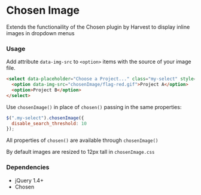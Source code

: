 # Chosen Image

Extends the functionaility of the Chosen plugin by Harvest to display inline images in dropdown menus

### Usage

Add attribute `data-img-src` to `<option>` items with the source of your image file.

```html
<select data-placeholder="Choose a Project..." class="my-select" style="width:350px;" tabindex="2">
  <option data-img-src="chosenImage/flag-red.gif">Project A</option> 
  <option>Project B</option> 
</select>
```

Use `chosenImage()` in place of `chosen()` passing in the same properties:

```js
$(".my-select").chosenImage({
  disable_search_threshold: 10 
});
```

All properties of `chosen()` are available through `chosenImage()`

By default images are resized to 12px tall in `chosenImage.css`
  
### Dependencies

- jQuery 1.4+
- Chosen